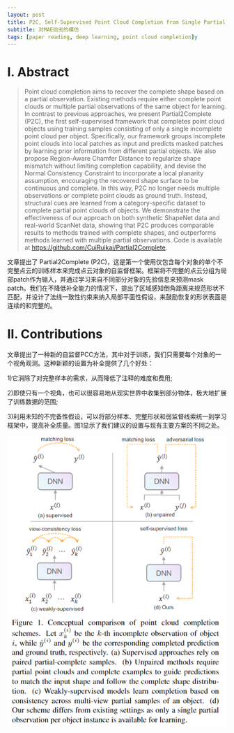 ```yaml
---
layout: post
title: P2C, Self-Supervised Point Cloud Completion from Single Partial Clouds
subtitle: 对MAE拙劣的模仿
tags: [paper reading, deep learning, point cloud completion]y
---
```


# Ⅰ. Abstract

> Point cloud completion aims to recover the complete shape based on a partial observation. Existing methods require either complete point clouds or multiple partial observations of the same object for learning. In contrast to previous approaches, we present Partial2Complete (P2C), the first self-supervised framework that completes point cloud objects using training samples consisting of only a single incomplete point cloud per object. Specifically, our framework groups incomplete point clouds into local patches as input and predicts masked patches by learning prior information from different partial objects. We also propose Region-Aware Chamfer Distance to regularize shape mismatch without limiting completion capability, and devise the Normal Consistency Constraint to incorporate a local planarity assumption, encouraging the recovered shape surface to be continuous and complete. In this way, P2C no longer needs multiple observations or complete point clouds as ground truth. Instead, structural cues are learned from a category-specific dataset to complete partial point clouds of objects. We demonstrate the effectiveness of our approach on both synthetic ShapeNet data and real-world ScanNet data, showing that P2C produces comparable results to methods trained with complete shapes, and outperforms methods learned with multiple partial observations. Code is available at https://github.com/CuiRuikai/Partial2Complete.

文章提出了 Partial2Complete (P2C)，这是第一个使用仅包含每个对象的单个不完整点云的训练样本来完成点云对象的自监督框架。框架将不完整的点云分组为局部patch作为输入，并通过学习来自不同部分对象的先验信息来预测mask patch。我们在不降低补全能力的情况下，提出了区域感知倒角距离来规范形状不匹配，并设计了法线一致性约束来纳入局部平面性假设，来鼓励恢复的形状表面是连续的和完整的。

# Ⅱ. Contributions

文章提出了一种新的自监督PCC方法，其中对于训练，我们只需要每个对象的一个视角观测。这种新颖的设置为补全提供了几个好处：

1)它消除了对完整样本的需求，从而降低了注释的难度和费用;

2)即使只有一个视角，也可以很容易地从现实世界中收集到部分物体，极大地扩展了训练数据的范围;

3)利用未知的不完备性假设，可以将部分样本、完整形状和弱监督线索统一到学习框架中，提高补全质量。图1显示了我们建议的设置与现有主要方案的不同之处。

<center><img src="../assets/img/image-20231018144910341.png" alt="image-20231018144910341" /></center>